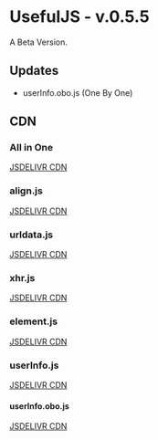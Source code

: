 # UsefulJS - v.0.5.5
A Beta Version.
## Updates
+ userInfo.obo.js (One By One)

## CDN
### All in One
[JSDELIVR CDN](
https://cdn.jsdelivr.net/combine/gh/Merret/UsefulJS@0.5/js/align.min.js,gh/Merret/UsefulJS@0.5/js/element.min.js,gh/Merret/UsefulJS@0.5.2/js/xhr.min.js,gh/Merret/UsefulJS@0.5/js/urldata.min.js,gh/Merret/UsefulJS@0.5.4/js/userInfo.min.js)
### align.js
[JSDELIVR CDN](https://cdn.jsdelivr.net/gh/Merret/UsefulJS@0.5.4/js/align.min.js)
### urldata.js
[JSDELIVR CDN](https://cdn.jsdelivr.net/gh/Merret/UsefulJS@0.5.4/js/urldata.min.js)
### xhr.js
[JSDELIVR CDN](https://cdn.jsdelivr.net/gh/Merret/UsefulJS@0.5.4/js/xhr.min.js)
### element.js
[JSDELIVR CDN](https://cdn.jsdelivr.net/gh/Merret/UsefulJS@0.5.4/js/element.min.js)
### userInfo.js
[JSDELIVR CDN](https://cdn.jsdelivr.net/gh/Merret/UsefulJS@0.5.4/js/userInfo.min.js)
#### userInfo.obo.js
[JSDELIVR CDN](https://cdn.jsdelivr.net/gh/Merret/UsefulJS@0.5.5/js/userInfo.obo.min.js)
